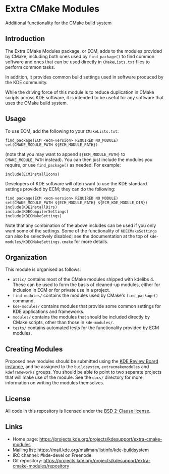Extra CMake Modules
===================

Additional functionality for the CMake build system


Introduction
------------

The Extra CMake Modules package, or ECM, adds to the modules provided by CMake,
including both ones used by `find_package()` to find common software and ones
that can be used directly in `CMakeLists.txt` files to perform common tasks.

In addition, it provides common build settings used in software produced by the
KDE community.

While the driving force of this module is to reduce duplication in CMake scripts
across KDE software, it is intended to be useful for any software that uses the
CMake build system.


Usage
-----

To use ECM, add the following to your `CMakeLists.txt`:

    find_package(ECM <ecm-version> REQUIRED NO_MODULE)
    set(CMAKE_MODULE_PATH ${ECM_MODULE_PATH})

(note that you may want to append `${ECM_MODULE_PATH}` to `CMAKE_MODULE_PATH`
instead).  You can then just include the modules you require, or use
`find_package()` as needed.  For example:

    include(ECMInstallIcons)

Developers of KDE software will often want to use the KDE standard settings
provided by ECM; they can do the following:

    find_package(ECM <ecm-version> REQUIRED NO_MODULE)
    set(CMAKE_MODULE_PATH ${ECM_MODULE_PATH} ${ECM_KDE_MODULE_DIR})
    include(KDEInstallDirs)
    include(KDECompilerSettings)
    include(KDECMakeSettings)

Note that any combination of the above includes can be used if you only want
some of the settings.  Some of the functionality of `KDECMakeSettings` can also
be selectively disabled; see the documentation at the top of
`kde-modules/KDECMakeSettings.cmake` for more details.


Organization
------------

This module is organised as follows:

- `attic/` contains most of the CMake modules shipped with kdelibs 4.  These
  can be used to form the basis of cleaned-up modules, either for inclusion in
  ECM or for private use in a project.
- `find-modules/` contains the modules used by CMake's `find_package()` command.
- `kde-modules/` contains modules that provide some common settings for KDE
  applications and frameworks.
- `modules/` contains the modules that should be included directly by CMake
  scripts, other than those in `kde-modules/`.
- `tests/` contains automated tests for the functionality provided by ECM
  modules.


Creating Modules
----------------

Proposed new modules should be submitted using the
[KDE Review Board instance][RB], and be assigned to the `buildsystem`,
`extracmakemodules` and `kdeframeworks` groups.  You should be able to point to
two separate projects that will make use of the module.  See the `docs/`
directory for more information on writing the modules themselves.

[RB]: https://git.reviewboard.kde.org/


License
-------

All code in this repository is licensed under the [BSD 2-Clause license][1].

[1]: http://opensource.org/licenses/BSD-2-Clause


Links
-----

- Home page: <https://projects.kde.org/projects/kdesupport/extra-cmake-modules>
- Mailing list: <https://mail.kde.org/mailman/listinfo/kde-buildsystem>
- IRC channel: \#kde-devel on Freenode
- Git repository: <https://projects.kde.org/projects/kdesupport/extra-cmake-modules/repository>

